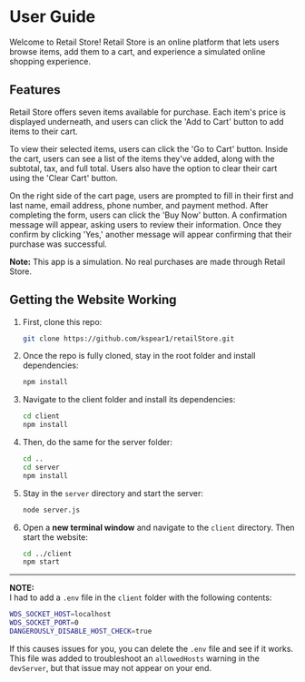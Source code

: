 # User Guide

Welcome to Retail Store! Retail Store is an online platform that lets users browse items, add them to a cart, and experience a simulated online shopping experience.

## Features

Retail Store offers seven items available for purchase. Each item's price is displayed underneath, and users can click the 'Add to Cart' button to add items to their cart. 

To view their selected items, users can click the 'Go to Cart' button. Inside the cart, users can see a list of the items they've added, along with the subtotal, tax, and full total. Users also have the option to clear their cart using the 'Clear Cart' button.

On the right side of the cart page, users are prompted to fill in their first and last name, email address, phone number, and payment method. After completing the form, users can click the 'Buy Now' button. A confirmation message will appear, asking users to review their information. Once they confirm by clicking 'Yes,' another message will appear confirming that their purchase was successful.

**Note:** This app is a simulation. No real purchases are made through Retail Store.

## Getting the Website Working

1. First, clone this repo:
   ```bash
   git clone https://github.com/kspear1/retailStore.git
   ```

2. Once the repo is fully cloned, stay in the root folder and install dependencies:
   ```bash
   npm install
   ```

3. Navigate to the client folder and install its dependencies:
   ```bash
   cd client
   npm install
   ```

4. Then, do the same for the server folder:
   ```bash
   cd ..
   cd server
   npm install
   ```

5. Stay in the `server` directory and start the server:
   ```bash
   node server.js
   ```

6. Open a **new terminal window** and navigate to the `client` directory. Then start the website:
   ```bash
   cd ../client
   npm start
   ```

---

**NOTE:**  
I had to add a `.env` file in the `client` folder with the following contents:
```bash
WDS_SOCKET_HOST=localhost
WDS_SOCKET_PORT=0
DANGEROUSLY_DISABLE_HOST_CHECK=true
```
If this causes issues for you, you can delete the `.env` file and see if it works.  
This file was added to troubleshoot an `allowedHosts` warning in the `devServer`, but that issue may not appear on your end.
